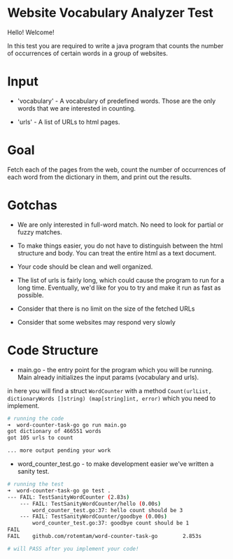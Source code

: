 Website Vocabulary Analyzer Test
================================

Hello! Welcome!

In this test you are required to write a java program that counts the number of occurrences of certain words in a group of websites.


Input
=====
* 'vocabulary' - A vocabulary of predefined words. Those are the only words that we are interested in counting.

* 'urls' - A list of URLs to html pages.


Goal
====
Fetch each of the pages from the web, count the number of occurrences of each word from the dictionary in them, and print out the results.


Gotchas
=======
* We are only interested in full-word match. No need to look for partial or fuzzy matches.

* To make things easier, you do not have to distinguish between the html structure and body. You can treat the entire html as a text document.

* Your code should be clean and well organized.

* The list of urls is fairly long, which could cause the program to run for a long time. Eventually, we'd like for you to try and make it run as fast as possible.

* Consider that there is no limit on the size of the fetched URLs

* Consider that some websites may respond very slowly 


Code Structure
==============
* main.go - the entry point for the program which you will be running. Main already initializes the input params (vocabulary and urls).

in here you will find a struct `WordCounter` with a method `Count(urlList, dictionaryWords []string) (map[string]int, error)` which you need to implement.

```bash
# running the code
➜  word-counter-task-go go run main.go
got dictionary of 466551 words
got 105 urls to count

... more output pending your work

```

* word_counter_test.go - to make development easier we've written a sanity test.

```bash
# running the test
➜  word-counter-task-go go test .
--- FAIL: TestSanityWordCounter (2.83s)
    --- FAIL: TestSanityWordCounter/hello (0.00s)
        word_counter_test.go:37: hello count should be 3
    --- FAIL: TestSanityWordCounter/goodbye (0.00s)
        word_counter_test.go:37: goodbye count should be 1
FAIL
FAIL    github.com/rotemtam/word-counter-task-go        2.853s

# will PASS after you implement your code!
```
